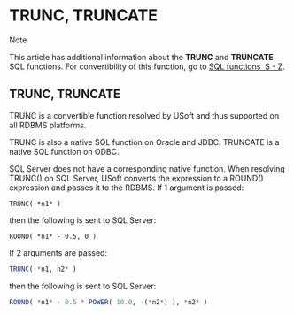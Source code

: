 # TRUNC, TRUNCATE



> [!NOTE]
> This article has additional information about the **TRUNC** and **TRUNCATE** SQL functions.
> For convertibility of this function, go to [SQL functions  S - Z](/docs/Modeller%20and%20Rules%20Engine/SQL%20functions/SQL%20functions%20SZ.md).

## **TRUNC, TRUNCATE**

TRUNC is a convertible function resolved by USoft and thus supported on all RDBMS platforms.

TRUNC is also a native SQL function on Oracle and JDBC. TRUNCATE is a native SQL function on ODBC.

SQL Server does not have a corresponding native function. When resolving TRUNC() on SQL Server, USoft converts the expression to a ROUND() expression and passes it to the RDBMS. If 1 argument is passed:

```
TRUNC( *n1* )
```

then the following is sent to SQL Server:

```
ROUND( *n1* - 0.5, 0 )
```

If 2 arguments are passed:

```sql
TRUNC( *n1, n2* )
```

then the following is sent to SQL Server:

```sql
ROUND( *n1* - 0.5 * POWER( 10.0, -(*n2*) ), *n2* )
```

 